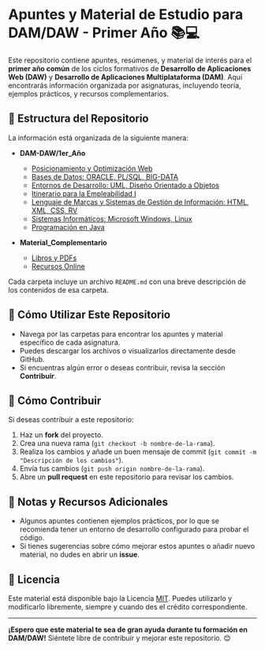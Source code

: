 # Apuntes y Material de Estudio para DAM/DAW - Primer Año 📚💻

Este repositorio contiene apuntes, resúmenes, y material de interés para el **primer año común** de los ciclos formativos de **Desarrollo de Aplicaciones Web (DAW)** y **Desarrollo de Aplicaciones Multiplataforma (DAM)**. Aquí encontrarás información organizada por asignaturas, incluyendo teoría, ejemplos prácticos, y recursos complementarios.

## 📂 Estructura del Repositorio

La información está organizada de la siguiente manera:

- **DAM-DAW/1er_Año**
  - [Posicionamiento y Optimización Web](DAM-DAW/1er_Año/Posicionamiento_Optimizacion_Web)
  - [Bases de Datos: ORACLE, PL/SQL, BIG-DATA](DAM-DAW/1er_Año/Bases_de_Datos)
  - [Entornos de Desarrollo: UML, Diseño Orientado a Objetos](DAM-DAW/1er_Año/Entornos_de_Desarrollo)
  - [Itinerario para la Empleabilidad I](DAM-DAW/1er_Año/Itinerario_Empleabilidad_I)
  - [Lenguaje de Marcas y Sistemas de Gestión de Información: HTML, XML, CSS, RV](DAM-DAW/1er_Año/Lenguaje_de_Marcas)
  - [Sistemas Informáticos: Microsoft Windows, Linux](DAM-DAW/1er_Año/Sistemas_Informaticos)
  - [Programación en Java](DAM-DAW/1er_Año/Programacion_Java)

- **Material_Complementario**
  - [Libros y PDFs](Material_Complementario/Libros)
  - [Recursos Online](Material_Complementario/Recursos_Online)

Cada carpeta incluye un archivo `README.md` con una breve descripción de los contenidos de esa carpeta.

## 🚀 Cómo Utilizar Este Repositorio

- Navega por las carpetas para encontrar los apuntes y material específico de cada asignatura.
- Puedes descargar los archivos o visualizarlos directamente desde GitHub.
- Si encuentras algún error o deseas contribuir, revisa la sección **Contribuir**.

## 🤝 Cómo Contribuir

Si deseas contribuir a este repositorio:

1. Haz un **fork** del proyecto.
2. Crea una nueva rama (`git checkout -b nombre-de-la-rama`).
3. Realiza los cambios y añade un buen mensaje de commit (`git commit -m "Descripción de los cambios"`).
4. Envía tus cambios (`git push origin nombre-de-la-rama`).
5. Abre un **pull request** en este repositorio para revisar los cambios.

## 📢 Notas y Recursos Adicionales

- Algunos apuntes contienen ejemplos prácticos, por lo que se recomienda tener un entorno de desarrollo configurado para probar el código.
- Si tienes sugerencias sobre cómo mejorar estos apuntes o añadir nuevo material, no dudes en abrir un **issue**.

## 📝 Licencia

Este material está disponible bajo la Licencia [MIT](LICENSE). Puedes utilizarlo y modificarlo libremente, siempre y cuando des el crédito correspondiente.

---

**¡Espero que este material te sea de gran ayuda durante tu formación en DAM/DAW!** Siéntete libre de contribuir y mejorar este repositorio. 😊
